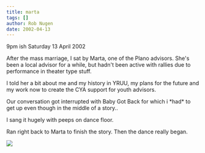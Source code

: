 ```yaml
---
title: marta
tags: []
author: Rob Nugen
date: 2002-04-13
---
```


<p class=date>9pm ish Saturday 13 April 2002</p>

<p>After the mass marriage, I sat by Marta, one of the Plano advisors.
She's been a local advisor for a while, but hadn't been active with
rallies due to performance in theater type stuff.</p>

<p>I told her a bit about me and my history in YRUU, my plans for the
future and my work now to create the CYA support for youth advisors.</p>

<p>Our conversation got interrupted with Baby Got Back for which i
*had* to get up even though in the middle of a story..</p>

<p>I sang it hugely with peeps on dance floor.</p>

<p>Ran right back to Marta to finish the story.  Then the dance really
began.</p>

<p><img src="/images/rob/wL-ROB.gif"/></p>
